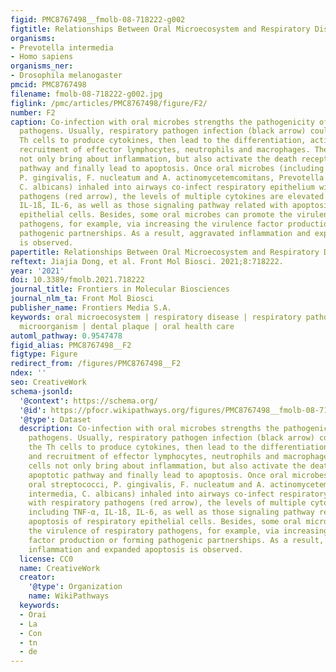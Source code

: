 ```yaml
---
figid: PMC8767498__fmolb-08-718222-g002
figtitle: Relationships Between Oral Microecosystem and Respiratory Diseases
organisms:
- Prevotella intermedia
- Homo sapiens
organisms_ner:
- Drosophila melanogaster
pmcid: PMC8767498
filename: fmolb-08-718222-g002.jpg
figlink: /pmc/articles/PMC8767498/figure/F2/
number: F2
caption: Co-infection with oral microbes strengths the pathogenicity of respiratory
  pathogens. Usually, respiratory pathogen infection (black arrow) could induce the
  Th cells to produce cytokines, then lead to the differentiation, activation and
  recruitment of effector lymphocytes, neutrophils and macrophages. These immune cells
  not only bring about inflammation, but also activate the death receptor apoptotic
  pathway and finally lead to apoptosis. Once oral microbes (including oral streptococci,
  P. gingivalis, F. nucleatum and A. actinomycetemcomitans, Prevotella intermedia,
  C. albicans) inhaled into airways co-infect respiratory epithelium with respiratory
  pathogens (red arrow), the levels of multiple cytokines are elevated including TNF-α,
  IL-1ß, IL-6, as well as those signaling pathway related with apoptosis of respiratory
  epithelial cells. Besides, some oral microbes can promote the virulence of respiratory
  pathogens, for example, via increasing the virulence factor production or forming
  pathogenic partnerships. As a result, aggravated inflammation and expanded apoptosis
  is observed.
papertitle: Relationships Between Oral Microecosystem and Respiratory Diseases.
reftext: Jiajia Dong, et al. Front Mol Biosci. 2021;8:718222.
year: '2021'
doi: 10.3389/fmolb.2021.718222
journal_title: Frontiers in Molecular Biosciences
journal_nlm_ta: Front Mol Biosci
publisher_name: Frontiers Media S.A.
keywords: oral microecosystem | respiratory disease | respiratory pathogen | oral
  microorganism | dental plaque | oral health care
automl_pathway: 0.9547478
figid_alias: PMC8767498__F2
figtype: Figure
redirect_from: /figures/PMC8767498__F2
ndex: ''
seo: CreativeWork
schema-jsonld:
  '@context': https://schema.org/
  '@id': https://pfocr.wikipathways.org/figures/PMC8767498__fmolb-08-718222-g002.html
  '@type': Dataset
  description: Co-infection with oral microbes strengths the pathogenicity of respiratory
    pathogens. Usually, respiratory pathogen infection (black arrow) could induce
    the Th cells to produce cytokines, then lead to the differentiation, activation
    and recruitment of effector lymphocytes, neutrophils and macrophages. These immune
    cells not only bring about inflammation, but also activate the death receptor
    apoptotic pathway and finally lead to apoptosis. Once oral microbes (including
    oral streptococci, P. gingivalis, F. nucleatum and A. actinomycetemcomitans, Prevotella
    intermedia, C. albicans) inhaled into airways co-infect respiratory epithelium
    with respiratory pathogens (red arrow), the levels of multiple cytokines are elevated
    including TNF-α, IL-1ß, IL-6, as well as those signaling pathway related with
    apoptosis of respiratory epithelial cells. Besides, some oral microbes can promote
    the virulence of respiratory pathogens, for example, via increasing the virulence
    factor production or forming pathogenic partnerships. As a result, aggravated
    inflammation and expanded apoptosis is observed.
  license: CC0
  name: CreativeWork
  creator:
    '@type': Organization
    name: WikiPathways
  keywords:
  - Orai
  - La
  - Con
  - tn
  - de
---
```

